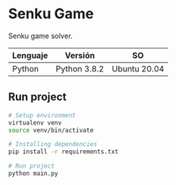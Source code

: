 # Senku Game
Senku game solver.

| Lenguaje | Versión        | SO                      |
| -------- | -------------- | -----------------       |
| Python   | Python 3.8.2   | Ubuntu 20.04            |


## Run project
```bash
# Setup environment
virtualenv venv
source venv/bin/activate

# Installing dependencies
pip install -r requirements.txt

# Run project
python main.py
```
